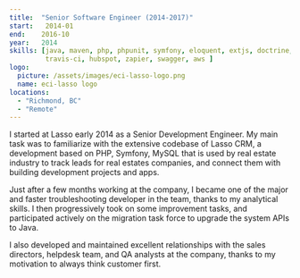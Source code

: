 ```yaml
---
title:  "Senior Software Engineer (2014-2017)"
start:   2014-01
end:    2016-10
year:   2014
skills: [java, maven, php, phpunit, symfony, eloquent, extjs, doctrine, rabbitmq, zeromq, redis, docker, jenkins,
         travis-ci, hubspot, zapier, swagger, aws ]
logo:
  picture: /assets/images/eci-lasso-logo.png
  name: eci-lasso logo
locations: 
  - "Richmond, BC"
  - "Remote"
---
```

I started at Lasso early 2014 as a Senior Development Engineer. My main task was to familiarize
with the extensive codebase of Lasso CRM, a development based on PHP, Symfony, MySQL that is used by
real estate industry to track leads for real estates companies, and connect them with building
development projects and apps.

Just after a few months working at the company, I became one of the major and faster troubleshooting developer in
the team, thanks to my analytical skills. I then progressively took on some improvement tasks, and
participated actively on the migration task force to upgrade the system APIs to Java.

I also developed and maintained excellent relationships with the sales directors, helpdesk team, and QA analysts
at the company, thanks to my motivation to always think customer first.
